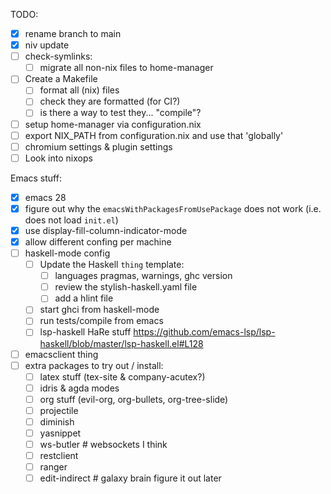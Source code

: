 TODO:
- [x] rename branch to main
- [x] niv update
- [ ] check-symlinks:
    - [ ] migrate all non-nix files to home-manager
- [ ] Create a Makefile
    - [ ] format all (nix) files
	- [ ] check they are formatted (for CI?)
	- [ ] is there a way to test they... "compile"?
- [ ] setup home-manager via configuration.nix
- [ ] export NIX_PATH from configuration.nix and use that 'globally'
- [ ] chromium settings & plugin settings
- [ ] Look into nixops

Emacs stuff:
- [x] emacs 28
- [x] figure out why the `emacsWithPackagesFromUsePackage` does not work (i.e. does not load `init.el`)
- [x] use display-fill-column-indicator-mode
- [x] allow different confing per machine
- [ ] haskell-mode config
    - [ ] Update the Haskell `thing` template:
		- [ ] languages pragmas, warnings, ghc version
		- [ ] review the stylish-haskell.yaml file
		- [ ] add a hlint file
	- [ ] start ghci from haskell-mode
	- [ ] run tests/compile from emacs
    - [ ] lsp-haskell HaRe stuff https://github.com/emacs-lsp/lsp-haskell/blob/master/lsp-haskell.el#L128
- [ ] emacsclient thing
- [ ] extra packages to try out / install:
	- [ ] latex stuff (tex-site & company-acutex?)
	- [ ] idris & agda modes
	- [ ] org stuff (evil-org, org-bullets, org-tree-slide)
	- [ ] projectile
	- [ ] diminish
	- [ ] yasnippet
    - [ ] ws-butler # websockets I think
    - [ ] restclient
    - [ ] ranger
    - [ ] edit-indirect # galaxy brain figure it out later
